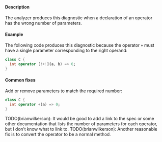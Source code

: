 #### Description

The analyzer produces this diagnostic when a declaration of an operator has
the wrong number of parameters.

#### Example

The following code produces this diagnostic because the operator `+` must
have a single parameter corresponding to the right operand:

```dart
class C {
  int operator [!+!](a, b) => 0;
}
```

#### Common fixes

Add or remove parameters to match the required number:

```dart
class C {
  int operator +(a) => 0;
}
```
TODO(brianwilkerson): It would be good to add a link to the spec or some
 other documentation that lists the number of parameters for each
 operator, but I don't know what to link to.
TODO(brianwilkerson): Another reasonable fix is to convert the operator to
 be a normal method.